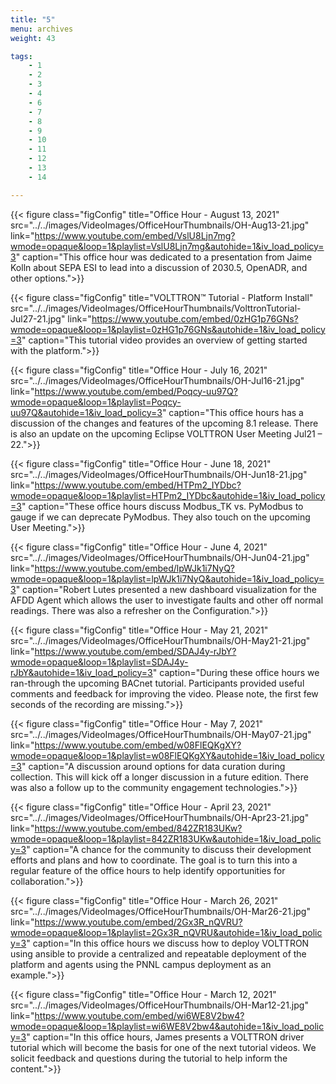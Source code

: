 ```yaml
---
title: "5"
menu: archives
weight: 43

tags: 
    - 1
    - 2
    - 3
    - 4
    - 6
    - 7
    - 8
    - 9 
    - 10
    - 11
    - 12
    - 13
    - 14

---
```



{{< figure class="figConfig" title="Office Hour - August 13, 2021" src="../../images/VideoImages/OfficeHourThumbnails/OH-Aug13-21.jpg" link="https://www.youtube.com/embed/VslU8Ljn7mg?wmode=opaque&loop=1&playlist=VslU8Ljn7mg&autohide=1&iv_load_policy=3" caption="This office hour was dedicated to a presentation from Jaime Kolln about SEPA ESI to lead into a discussion of 2030.5, OpenADR, and other options.">}}

{{< figure class="figConfig" title="VOLTTRON™ Tutorial - Platform Install" src="../../images/VideoImages/OfficeHourThumbnails/VolttronTutorial-Jul27-21.jpg" link="https://www.youtube.com/embed/0zHG1p76GNs?wmode=opaque&loop=1&playlist=0zHG1p76GNs&autohide=1&iv_load_policy=3" caption="This tutorial video provides an overview of getting started with the platform.">}}

{{< figure class="figConfig" title="Office Hour - July 16, 2021" src="../../images/VideoImages/OfficeHourThumbnails/OH-Jul16-21.jpg" link="https://www.youtube.com/embed/Poqcy-uu97Q?wmode=opaque&loop=1&playlist=Poqcy-uu97Q&autohide=1&iv_load_policy=3" caption="This office hours has a discussion of the changes and features of the upcoming 8.1 release. There is also an update on the upcoming Eclipse VOLTTRON User Meeting Jul21 – 22.">}}

{{< figure class="figConfig" title="Office Hour - June 18, 2021" src="../../images/VideoImages/OfficeHourThumbnails/OH-Jun18-21.jpg" link="https://www.youtube.com/embed/HTPm2_IYDbc?wmode=opaque&loop=1&playlist=HTPm2_IYDbc&autohide=1&iv_load_policy=3" caption="These office hours discuss Modbus_TK vs. PyModbus to gauge if we can deprecate PyModbus. They also touch on the upcoming User Meeting.">}}

{{< figure class="figConfig" title="Office Hour - June 4, 2021" src="../../images/VideoImages/OfficeHourThumbnails/OH-Jun04-21.jpg" link="https://www.youtube.com/embed/lpWJk1i7NyQ?wmode=opaque&loop=1&playlist=lpWJk1i7NyQ&autohide=1&iv_load_policy=3" caption="Robert Lutes presented a new dashboard visualization for the AFDD Agent which allows the user to investigate faults and other off normal readings. There was also a refresher on the Configuration.">}}

{{< figure class="figConfig" title="Office Hour - May 21, 2021" src="../../images/VideoImages/OfficeHourThumbnails/OH-May21-21.jpg" link="https://www.youtube.com/embed/SDAJ4y-rJbY?wmode=opaque&loop=1&playlist=SDAJ4y-rJbY&autohide=1&iv_load_policy=3" caption="During these office hours we ran-through the upcoming BACnet tutorial. Participants provided useful comments and feedback for improving the video. Please note, the first few seconds of the recording are missing.">}}

{{< figure class="figConfig" title="Office Hour - May 7, 2021" src="../../images/VideoImages/OfficeHourThumbnails/OH-May07-21.jpg" link="https://www.youtube.com/embed/w08FlEQKgXY?wmode=opaque&loop=1&playlist=w08FlEQKgXY&autohide=1&iv_load_policy=3" caption="A discussion around options for data curation during collection. This will kick off a longer discussion in a future edition. There was also a follow up to the community engagement technologies.">}}

{{< figure class="figConfig" title="Office Hour - April 23, 2021" src="../../images/VideoImages/OfficeHourThumbnails/OH-Apr23-21.jpg" link="https://www.youtube.com/embed/842ZR183UKw?wmode=opaque&loop=1&playlist=842ZR183UKw&autohide=1&iv_load_policy=3" caption="A chance for the community to discuss their development efforts and plans and how to coordinate. The goal is to turn this into a regular feature of the office hours to help identify opportunities for collaboration.">}}

{{< figure class="figConfig" title="Office Hour - March 26, 2021" src="../../images/VideoImages/OfficeHourThumbnails/OH-Mar26-21.jpg" link="https://www.youtube.com/embed/2Gx3R_nQVRU?wmode=opaque&loop=1&playlist=2Gx3R_nQVRU&autohide=1&iv_load_policy=3" caption="In this office hours we discuss how to deploy VOLTTRON using ansible to provide a centralized and repeatable deployment of the platform and agents using the PNNL campus deployment as an example.">}}

{{< figure class="figConfig" title="Office Hour - March 12, 2021" src="../../images/VideoImages/OfficeHourThumbnails/OH-Mar12-21.jpg" link="https://www.youtube.com/embed/wi6WE8V2bw4?wmode=opaque&loop=1&playlist=wi6WE8V2bw4&autohide=1&iv_load_policy=3" caption="In this office hours, James presents a VOLTTRON driver tutorial which will become the basis for one of the next tutorial videos. We solicit feedback and questions during the tutorial to help inform the content.">}}

